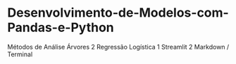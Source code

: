 # Desenvolvimento-de-Modelos-com-Pandas-e-Python
Métodos de Análise Árvores 2 Regressão Logística 1 Streamlit 2 Markdown / Terminal
